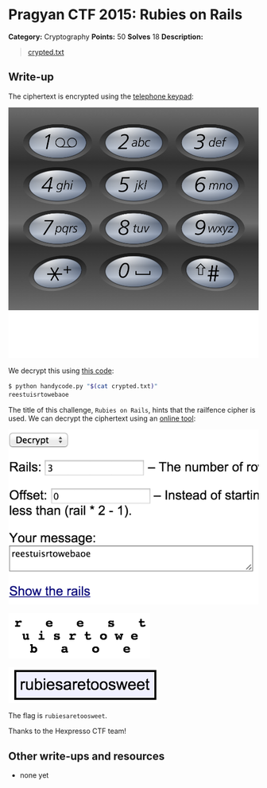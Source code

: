 # Pragyan CTF 2015: Rubies on Rails

**Category:** Cryptography
**Points:** 50
**Solves** 18
**Description:**

> [crypted.txt](crypted.txt)

## Write-up

The ciphertext is encrypted using the [telephone keypad](http://en.wikipedia.org/wiki/Telephone_keypad):

![](keypad.png)

We decrypt this using [this code](https://github.com/YASME-Tim/crypto-tools/tree/master/handycode):

```bash
$ python handycode.py "$(cat crypted.txt)"
reestuisrtowebaoe
```

The title of this challenge, `Rubies on Rails`, hints that the railfence cipher is used. We can decrypt the ciphertext using an [online tool](http://rumkin.com/tools/cipher/railfence.php):

![](raildecrypt.png)

![](railrails.png)

![](railflag.png)

The flag is `rubiesaretoosweet`.

Thanks to the Hexpresso CTF team!

## Other write-ups and resources

* none yet
